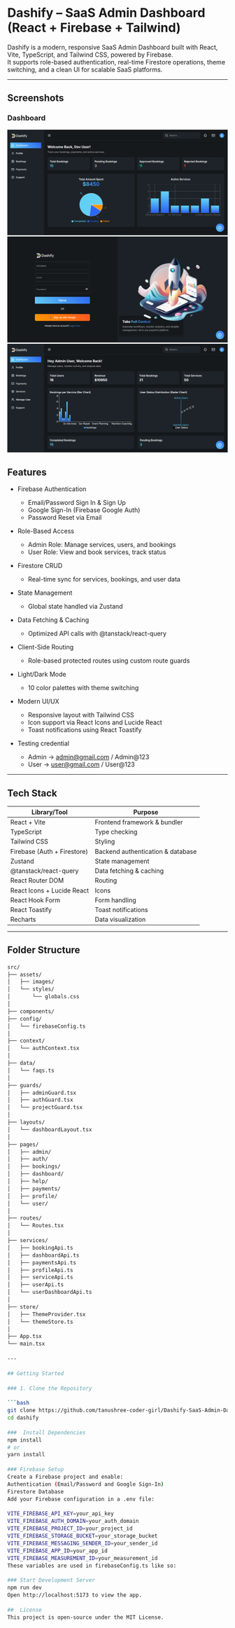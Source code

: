 # Dashify – SaaS Admin Dashboard (React + Firebase + Tailwind)

Dashify is a modern, responsive SaaS Admin Dashboard built with React, Vite, TypeScript, and Tailwind CSS, powered by Firebase.  
It supports role-based authentication, real-time Firestore operations, theme switching, and a clean UI for scalable SaaS platforms.

---

## Screenshots

### Dashboard

![Dashboard](screenshots/dashboard.png)
![Login](screenshots/login.png)
![UserDashboard](screenshots/admin-panel.png)

## Features

- Firebase Authentication

  - Email/Password Sign In & Sign Up
  - Google Sign-In (Firebase Google Auth)
  - Password Reset via Email

- Role-Based Access

  - Admin Role: Manage services, users, and bookings
  - User Role: View and book services, track status

- Firestore CRUD

  - Real-time sync for services, bookings, and user data

- State Management

  - Global state handled via Zustand

- Data Fetching & Caching

  - Optimized API calls with @tanstack/react-query

- Client-Side Routing

  - Role-based protected routes using custom route guards

- Light/Dark Mode

  - 10 color palettes with theme switching

- Modern UI/UX
  - Responsive layout with Tailwind CSS
  - Icon support via React Icons and Lucide React
  - Toast notifications using React Toastify

- Testing credential 
  - Admin -> admin@gmail.com / Admin@123
  - User  -> user@gmail.com / User@123

---

## Tech Stack

| Library/Tool                | Purpose                           |
| --------------------------- | --------------------------------- |
| React + Vite                | Frontend framework & bundler      |
| TypeScript                  | Type checking                     |
| Tailwind CSS                | Styling                           |
| Firebase (Auth + Firestore) | Backend authentication & database |
| Zustand                     | State management                  |
| @tanstack/react-query       | Data fetching & caching           |
| React Router DOM            | Routing                           |
| React Icons + Lucide React  | Icons                             |
| React Hook Form             | Form handling                     |
| React Toastify              | Toast notifications               |
| Recharts                    | Data visualization                |

---

## Folder Structure

````bash
src/
├── assets/
│   ├── images/
│   └── styles/
│       └── globals.css
│
├── components/
├── config/
│   └── firebaseConfig.ts
│
├── context/
│   └── authContext.tsx
│
├── data/
│   └── faqs.ts
│
├── guards/
│   ├── adminGuard.tsx
│   ├── authGuard.tsx
│   └── projectGuard.tsx
│
├── layouts/
│   └── dashboardLayout.tsx
│
├── pages/
│   ├── admin/
│   ├── auth/
│   ├── bookings/
│   ├── dashboard/
│   ├── help/
│   ├── payments/
│   ├── profile/
│   └── user/
│
├── routes/
│   └── Routes.tsx
│
├── services/
│   ├── bookingApi.ts
│   ├── dashboardApi.ts
│   ├── paymentsApi.ts
│   ├── profileApi.ts
│   ├── serviceApi.ts
│   ├── userApi.ts
│   └── userDashboardApi.ts
│
├── store/
│   ├── ThemeProvider.tsx
│   └── themeStore.ts
│
├── App.tsx
└── main.tsx

---

## Getting Started

### 1. Clone the Repository

```bash
git clone https://github.com/tanushree-coder-girl/Dashify-SaaS-Admin-Dashboard-with-User-Admin-Roles-React-Firebase.git
cd dashify

###  Install Dependencies
npm install
# or
yarn install

### Firebase Setup
Create a Firebase project and enable:
Authentication (Email/Password and Google Sign-In)
Firestore Database
Add your Firebase configuration in a .env file:

VITE_FIREBASE_API_KEY=your_api_key
VITE_FIREBASE_AUTH_DOMAIN=your_auth_domain
VITE_FIREBASE_PROJECT_ID=your_project_id
VITE_FIREBASE_STORAGE_BUCKET=your_storage_bucket
VITE_FIREBASE_MESSAGING_SENDER_ID=your_sender_id
VITE_FIREBASE_APP_ID=your_app_id
VITE_FIREBASE_MEASUREMENT_ID=your_measurement_id
These variables are used in firebaseConfig.ts like so:

### Start Development Server
npm run dev
Open http://localhost:5173 to view the app.

##  License
This project is open-source under the MIT License.

````
